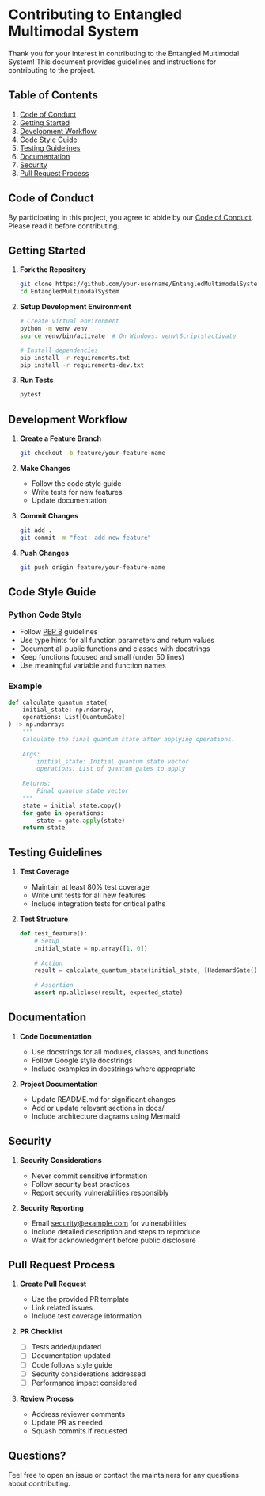 # Contributing to Entangled Multimodal System

Thank you for your interest in contributing to the Entangled Multimodal System! This document provides guidelines and instructions for contributing to the project.

## Table of Contents

1. [Code of Conduct](#code-of-conduct)
2. [Getting Started](#getting-started)
3. [Development Workflow](#development-workflow)
4. [Code Style Guide](#code-style-guide)
5. [Testing Guidelines](#testing-guidelines)
6. [Documentation](#documentation)
7. [Security](#security)
8. [Pull Request Process](#pull-request-process)

## Code of Conduct

By participating in this project, you agree to abide by our [Code of Conduct](CODE_OF_CONDUCT.md). Please read it before contributing.

## Getting Started

1. **Fork the Repository**
   ```bash
   git clone https://github.com/your-username/EntangledMultimodalSystem.git
   cd EntangledMultimodalSystem
   ```

2. **Setup Development Environment**
   ```bash
   # Create virtual environment
   python -m venv venv
   source venv/bin/activate  # On Windows: venv\Scripts\activate

   # Install dependencies
   pip install -r requirements.txt
   pip install -r requirements-dev.txt
   ```

3. **Run Tests**
   ```bash
   pytest
   ```

## Development Workflow

1. **Create a Feature Branch**
   ```bash
   git checkout -b feature/your-feature-name
   ```

2. **Make Changes**
   - Follow the code style guide
   - Write tests for new features
   - Update documentation

3. **Commit Changes**
   ```bash
   git add .
   git commit -m "feat: add new feature"
   ```

4. **Push Changes**
   ```bash
   git push origin feature/your-feature-name
   ```

## Code Style Guide

### Python Code Style

- Follow [PEP 8](https://www.python.org/dev/peps/pep-0008/) guidelines
- Use type hints for all function parameters and return values
- Document all public functions and classes with docstrings
- Keep functions focused and small (under 50 lines)
- Use meaningful variable and function names

### Example

```python
def calculate_quantum_state(
    initial_state: np.ndarray,
    operations: List[QuantumGate]
) -> np.ndarray:
    """
    Calculate the final quantum state after applying operations.
    
    Args:
        initial_state: Initial quantum state vector
        operations: List of quantum gates to apply
        
    Returns:
        Final quantum state vector
    """
    state = initial_state.copy()
    for gate in operations:
        state = gate.apply(state)
    return state
```

## Testing Guidelines

1. **Test Coverage**
   - Maintain at least 80% test coverage
   - Write unit tests for all new features
   - Include integration tests for critical paths

2. **Test Structure**
   ```python
   def test_feature():
       # Setup
       initial_state = np.array([1, 0])
       
       # Action
       result = calculate_quantum_state(initial_state, [HadamardGate()])
       
       # Assertion
       assert np.allclose(result, expected_state)
   ```

## Documentation

1. **Code Documentation**
   - Use docstrings for all modules, classes, and functions
   - Follow Google style docstrings
   - Include examples in docstrings where appropriate

2. **Project Documentation**
   - Update README.md for significant changes
   - Add or update relevant sections in docs/
   - Include architecture diagrams using Mermaid

## Security

1. **Security Considerations**
   - Never commit sensitive information
   - Follow security best practices
   - Report security vulnerabilities responsibly

2. **Security Reporting**
   - Email security@example.com for vulnerabilities
   - Include detailed description and steps to reproduce
   - Wait for acknowledgment before public disclosure

## Pull Request Process

1. **Create Pull Request**
   - Use the provided PR template
   - Link related issues
   - Include test coverage information

2. **PR Checklist**
   - [ ] Tests added/updated
   - [ ] Documentation updated
   - [ ] Code follows style guide
   - [ ] Security considerations addressed
   - [ ] Performance impact considered

3. **Review Process**
   - Address reviewer comments
   - Update PR as needed
   - Squash commits if requested

## Questions?

Feel free to open an issue or contact the maintainers for any questions about contributing. 
